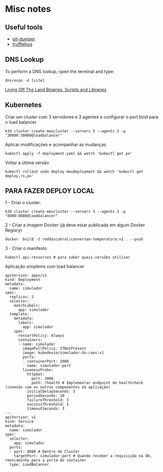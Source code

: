 # Misc notes
## Useful tools
 * [git-dumper](https://github.com/arthaud/git-dumper)
 * [trufflehog](https://github.com/trufflesecurity/trufflehog)

## DNS Lookup

To perform a DNS lookup, open the terminal and type:
```
dnsrecon -d [site]
```
[
Living Off The Land Binaries, Scripts and Libraries](https://lolbas-project.github.io/)

## Kubernetes

Criar um cluster com 3 servidores e 3 agentes e configurar o port bind para o load balancer
```
k3d cluster create meucluster --servers 3 --agents 3 -p "30000:30000@loadbalancer"
```

Aplicar modificações e acompanhar as mudanças
```
kubectl apply -f deployment.yaml && watch 'kubectl get po'
```

Voltar a última versão
```
kubectl rollout undo deploy meudeployment && watch 'kubectl get deploy,rs,po'
```

## PARA FAZER DEPLOY LOCAL

1 - Criar o cluster:
```
k3d cluster create meucluster --servers 3 --agents 3 -p "8080:8080@loadbalancer"
```

2 - Criar a imagem Docker (já deve estar publicada em algum Docker Regisry)
```
docker  build -t roddascabral/conversao-temperatura:v1 . --push
```
3 - Criar o manifesto
```
kubectl api-resources # para saber quais versões utilizar
``` 
Aplicação simplems com load balancer
```
apiVersion: apps/v1
kind: Deployment
metadata:
  name: simulador
spec:
  replicas: 2
  selector:
    matchLabels:
      app: simulador
  template:
    metadata:
      labels:
        app: simulador
    spec:
      restartPolicy: Always
      containers:
      - name: simulador
        imagePullPolicy: IfNotPresent
        image: kubedevio/simulador-do-caos:v1
        ports:
        - containerPort: 3000
          name: simulador-port
        livenessProbe:
          httpGet:
            port: 3000
            path: /health # Implementar endpoint de healthcheck (conexão com os outros componentes da aplicação)
          initialDelaySeconds: 5 
          periodSeconds: 10
          failureThreshold: 3
          successThreshold: 1
          timeoutSeconds: 3
---
apiVersion: v1
kind: Service
metadata:
  name: simulador
spec:
  selector:
    app: simulador
  ports:
  - port: 8080 # Dentro do Cluster
    targetPort: simulador-port # Quando receber a requisição na 80, reencaminha para a porta do container
  type: LoadBalancer
```

